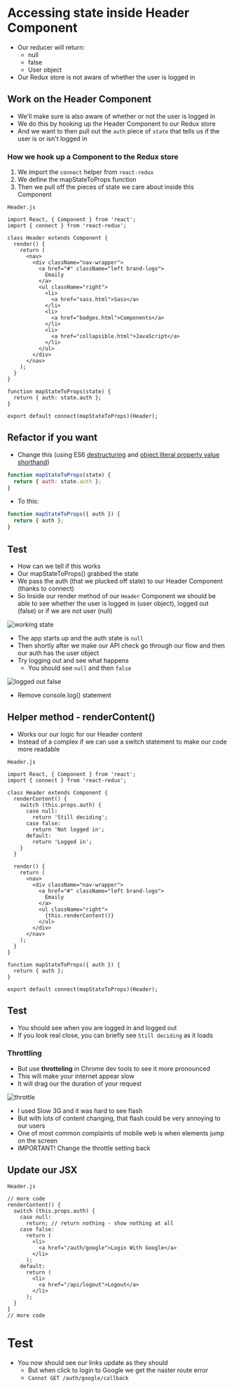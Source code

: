 # Accessing state inside Header Component
* Our reducer will return:
    - null
    - false
    - User object
* Our Redux store is not aware of whether the user is logged in

## Work on the Header Component
* We'll make sure is also aware of whether or not the user is logged in
* We do this by hooking up the Header Component to our Redux store
* And we want to then pull out the `auth` piece of `state` that tells us if the user is or isn't logged in

### How we hook up a Component to the Redux store
1. We import the `connect` helper from `react-redux`
2. We define the mapStateToProps function
3. Then we pull off the pieces of state we care about inside this Component

`Header.js`

```
import React, { Component } from 'react';
import { connect } from 'react-redux';

class Header extends Component {
  render() {
    return (
      <nav>
        <div className="nav-wrapper">
          <a href="#" className="left brand-logo">
            Emaily
          </a>
          <ul className="right">
            <li>
              <a href="sass.html">Sass</a>
            </li>
            <li>
              <a href="badges.html">Components</a>
            </li>
            <li>
              <a href="collapsible.html">JavaScript</a>
            </li>
          </ul>
        </div>
      </nav>
    );
  }
}

function mapStateToProps(state) {
  return { auth: state.auth };
}

export default connect(mapStateToProps)(Header);
```

## Refactor if you want
* Change this (using ES6 [destructuring](https://ariya.io/2013/02/es6-and-destructuring-assignment) and [object literal property value shorthand](https://ariya.io/2013/02/es6-and-object-literal-property-value-shorthand))

```js
function mapStateToProps(state) {
  return { auth: state.auth };
}
```

* To this:

```js
function mapStateToProps({ auth }) {
  return { auth };
}
```

## Test
* How can we tell if this works
* Our mapStateToProps() grabbed the state
* We pass the auth (that we plucked off state) to our Header Component (thanks to connect)
* So Inside our render method of our `Header` Component we should be able to see whether the user is logged in (user object), logged out (false) or if we are not user (null)

![working state](https://i.imgur.com/hPm4L6t.png)

* The app starts up and the auth state is `null`
* Then shortly after we make our API check go through our flow and then our auth has the user object
* Try logging out and see what happens
    - You should see `null` and then `false`

![logged out false](https://i.imgur.com/RGjFqKS.png)

* Remove console.log() statement

## Helper method - renderContent()
* Works our our logic for our Header content
* Instead of a complex if we can use a switch statement to make our code more readable

`Header.js`

```
import React, { Component } from 'react';
import { connect } from 'react-redux';

class Header extends Component {
  renderContent() {
    switch (this.props.auth) {
      case null:
        return 'Still deciding';
      case false:
        return 'Not logged in';
      default:
        return 'Logged in';
    }
  }

  render() {
    return (
      <nav>
        <div className="nav-wrapper">
          <a href="#" className="left brand-logo">
            Emaily
          </a>
          <ul className="right">
            {this.renderContent()}
          </ul>
        </div>
      </nav>
    );
  }
}

function mapStateToProps({ auth }) {
  return { auth };
}

export default connect(mapStateToProps)(Header);
```

## Test
* You should see when you are logged in and logged out
* If you look real close, you can briefly see `Still deciding` as it loads

### Throttling
* But use **throtteling** in Chrome dev tools to see it more pronounced
* This will make your internet appear slow
* It will drag our the duration of your request

![throttle](https://i.imgur.com/YLGTHPb.png)

* I used Slow 3G and it was hard to see flash
* But with lots of content changing, that flash could be very annoying to our users
* One of most common complaints of mobile web is when elements jump on the screen
* IMPORTANT! Change the throttle setting back

## Update our JSX
`Header.js`

```
// more code
renderContent() {
  switch (this.props.auth) {
    case null:
      return; // return nothing - show nothing at all
    case false:
      return (
        <li>
          <a href="/auth/google">Login With Google</a>
        </li>
      );
    default:
      return (
        <li>
          <a href="/api/logout">Logout</a>
        </li>
      );
  }
}
// more code
```

# Test
* You now should see our links update as they should
    - But when click to login to Google we get the naster route error
    - `Cannot GET /auth/google/callback` 
